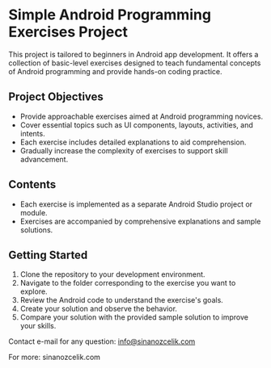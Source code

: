 # Simple Android Programming Exercises Project

This project is tailored to beginners in Android app development. It offers a collection of basic-level exercises designed to teach fundamental concepts of Android programming and provide hands-on coding practice.

## Project Objectives

- Provide approachable exercises aimed at Android programming novices.
- Cover essential topics such as UI components, layouts, activities, and intents.
- Each exercise includes detailed explanations to aid comprehension.
- Gradually increase the complexity of exercises to support skill advancement.

## Contents

- Each exercise is implemented as a separate Android Studio project or module.
- Exercises are accompanied by comprehensive explanations and sample solutions.

## Getting Started

1. Clone the repository to your development environment.
2. Navigate to the folder corresponding to the exercise you want to explore.
3. Review the Android code to understand the exercise's goals.
4. Create your solution and observe the behavior.
5. Compare your solution with the provided sample solution to improve your skills.

Contact e-mail for any question: info@sinanozcelik.com

For more: sinanozcelik.com
